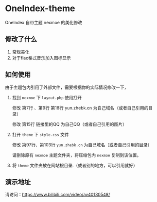 # OneIndex-theme
OneIndex 自带主题 nexmoe 的美化修改

## 修改了什么

1. 常规美化
2. 对于flac格式音乐加入图标显示

## 如何使用

由于主题包内引用了外部文件，需要根据你的实际情况修改一下，

1. 找到 `nexmoe` 下 `layout.php` 使用打开

    修改 第7行 、第9行 第18行 yun.zhebk.cn 为自己域名（或者自己引用的目录）

    修改 第15行 链接里的QQ 为自己QQ（或者自己引用的图片）
    
2. 打开 `theme` 下 `style.css` 文件

    修改 第97行、第103行 `yun.zhebk.cn` 为自己域名（或者自己引用的目录）

    请删除原有 `nexmoe` 主题文件夹，将压缩包内 `nexmoe` 复制到该位置。

3. 将 `theme` 文件夹放在网站根目录.（或者别的地方，可以引用就好）

## 演示地址
请访问：https://www.bilibili.com/video/av40130548/
